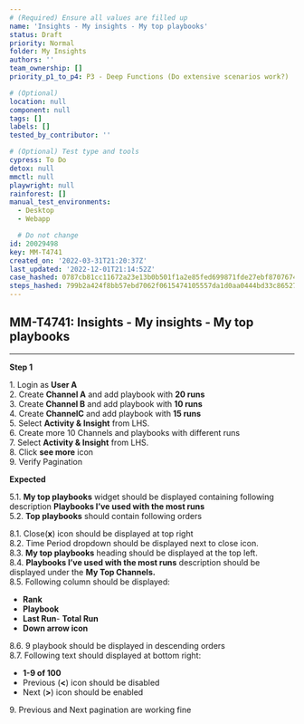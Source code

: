 ```yaml
---
# (Required) Ensure all values are filled up
name: 'Insights - My insights - My top playbooks'
status: Draft
priority: Normal
folder: My Insights
authors: ''
team_ownership: []
priority_p1_to_p4: P3 - Deep Functions (Do extensive scenarios work?)

# (Optional)
location: null
component: null
tags: []
labels: []
tested_by_contributor: ''

# (Optional) Test type and tools
cypress: To Do
detox: null
mmctl: null
playwright: null
rainforest: []
manual_test_environments:
  - Desktop
  - Webapp

  # Do not change
id: 20029498
key: MM-T4741
created_on: '2022-03-31T21:20:37Z'
last_updated: '2022-12-01T21:14:52Z'
case_hashed: 0787cb81cc11672a23e13b0b501f1a2e85fed699871fde27ebf8707674ae721e032d6529b2d68d83dd58dcaac537adcf
steps_hashed: 799b2a424f8bb57ebd7062f0615474105557da1d0aa0444bd33c8652774de363a145bd776921f4103118cca0d13a5461
---
```


<!-- (Auto-generated) Based on frontmatter's "key" and "name" -->

## MM-T4741: Insights - My insights - My top playbooks

---

**Step 1**

1\. Login as **User A**\
2\. Create **Channel A** and add playbook with **20 runs**\
3\. Create **Channel B** and add playbook with **10 runs**\
4\. Create **ChannelC** and add playbook with **15 runs**\
5\. Select **Activity & Insight** from LHS.\
6\. Create more 10 Channels and playbooks with different runs\
7\. Select **Activity & Insight** from LHS.\
8\. Click **see more** icon\
9\. Verify Pagination

**Expected**

5.1. **My top playbooks** widget should be displayed containing following description **Playbooks I’ve used with the most runs**\
5.2. **Top playbooks** should contain following orders

8.1. Close(**x**) icon should be displayed at top right\
8.2. Time Period dropdown should be displayed next to close icon.\
8.3. **My top playbooks** heading should be displayed at the top left.\
8.4. **Playbooks I’ve used with the most runs** description should be displayed under the **My Top Channels.**\
8.5. Following column should be displayed:

- **Rank**
- **Playbook**
- **Last Run**- **Total Run**
- **Down arrow icon**

8.6. 9 playbook should be displayed in descending orders\
8.7. Following text should displayed at bottom right:

- **1-9 of 100**
- Previous (**<**) icon should be disabled
- Next (**>**) icon should be enabled

9\. Previous and Next pagination are working fine
